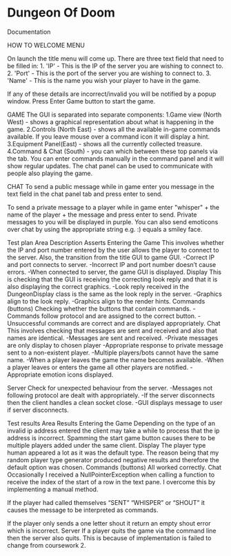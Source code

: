 # Dungeon Of Doom

Documentation

HOW TO
WELCOME MENU

On launch the title menu will come up. There are three text field that need to be filled in:
	1. 'IP' - This is the IP of the server you are wishing to connect to.
	2. 'Port' - This is the port of the server you are wishing to connect to.
	3. 'Name' - This is the name you wish your player to have in the game.
	
If any of these details are incorrect/invalid you will be notified by a popup window.
Press Enter Game button to start the game.

GAME
The GUI is separated into separate components:
1.Game view (North West) - shows a graphical representation about what is happening in the game.
2.Controls (North East) - shows all the available in-game commands available. If you leave mouse over a command icon it will display a hint.
3.Equipment Panel(East) - shows all the currently collected treasure.
4.Command & Chat (South) - you can which between these top panels via the tab. You can enter commands manually in the command panel and it will show regular updates. The chat panel can be used to communicate with people also playing the game.
		
CHAT
To send a public message while in game enter you message in the text field in the chat panel tab
and press enter to send.

To send a private message to a player while in game enter "whisper" + the name of the player + the 
message and press enter to send. Private messages to you will be displayed in purple. You can also send emoticons over chat by using the appropriate string e.g. :) equals a smiley face.

Test plan
Area	Description	Asserts
Entering the Game	This involves whether the IP and port number entered by the user allows the player to connect to the server. Also, the transition from the title GUI to game GUI.	-Correct IP and port connects to server.
-Incorrect IP and port number doesn’t cause errors.
-When connected to server, the game GUI is displayed.
Display	This is checking that the GUI is receiving the correcting look reply and that it is also displaying the correct graphics.	-Look reply received in the DungeonDisplay class is the same as the look reply in the server.
-Graphics align to the look reply. 
-Graphics align to the render hints.
Commands (buttons)	Checking whether the buttons that contain commands.	-Commands follow protocol and are assigned to the correct button.
-Unsuccessful commands are correct and are displayed appropriately.
Chat	This involves checking that messages are sent and received and also that names are identical.	-Messages are sent and received.
-Private messages are only display to chosen player
-Appropriate response to private message sent to a non-existent player.
-Multiple players/bots cannot have the same name.
-When a player leaves the game the name becomes available.
-When a player leaves or enters the game all other players are notified.
-Appropriate emotion icons displayed. 

Server	Check for unexpected behaviour from the server.	-Messages not following protocol are dealt with appropriately.
-If the server disconnects then the client handles a clean socket close.
-GUI displays message to user if server disconnects.

Test results
Area	Results
Entering the Game	Depending on the type of an invalid ip address entered the client may take a while to process that the ip address is incorrect.
Spamming the start game button causes there to be multiple players added under the same client.
Display	The player type human appeared a lot as it was the default type. The reason being that my random player type generator produced negative results and therefore the default option was chosen.
Commands (buttons)	All worked correctly.
Chat	Occasionally I received a NullPointerException when calling a function to receive the index of the start of a row in the text pane. I overcome this by implementing a manual method.   

If the player had called themselves “SENT” “WHISPER” or “SHOUT” it causes the message to be interpreted as commands.

If the player only sends a one letter shout it return an empty shout error which is incorrect.
Server	If a player quits the game via the command line then the server also quits. This is because of implementation is failed to change from coursework 2. 
